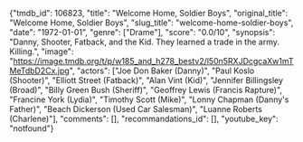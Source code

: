 {"tmdb_id": 106823, "title": "Welcome Home, Soldier Boys", "original_title": "Welcome Home, Soldier Boys", "slug_title": "welcome-home-soldier-boys", "date": "1972-01-01", "genre": ["Drame"], "score": "0.0/10", "synopsis": "Danny, Shooter, Fatback, and the Kid. They learned a trade in the army. Killing.", "image": "https://image.tmdb.org/t/p/w185_and_h278_bestv2/l50n5RXJDcgcaXw1mTMeTdbD2Cx.jpg", "actors": ["Joe Don Baker (Danny)", "Paul Koslo (Shooter)", "Elliott Street (Fatback)", "Alan Vint (Kid)", "Jennifer Billingsley (Broad)", "Billy Green Bush (Sheriff)", "Geoffrey Lewis (Francis Rapture)", "Francine York (Lydia)", "Timothy Scott (Mike)", "Lonny Chapman (Danny's Father)", "Beach Dickerson (Used Car Salesman)", "Luanne Roberts (Charlene)"], "comments": [], "recommandations_id": [], "youtube_key": "notfound"}
